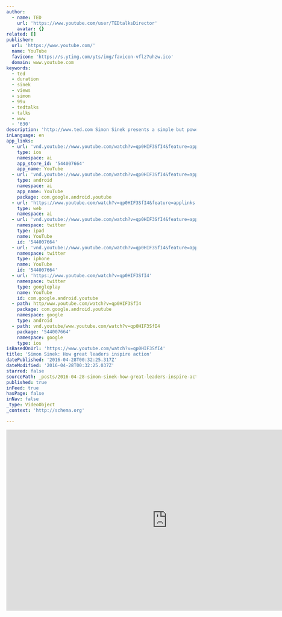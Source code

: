 ```yaml
---
author:
  - name: TED
    url: 'https://www.youtube.com/user/TEDtalksDirector'
    avatar: {}
related: []
publisher:
  url: 'https://www.youtube.com/'
  name: YouTube
  favicon: 'https://s.ytimg.com/yts/img/favicon-vflz7uhzw.ico'
  domain: www.youtube.com
keywords:
  - ted
  - duration
  - sinek
  - views
  - simon
  - 99u
  - tedtalks
  - talks
  - www
  - '630'
description: 'http://www.ted.com Simon Sinek presents a simple but powerful model for how leaders inspire action, starting with a golden circle and the question "Why?" His examples include Apple, Martin Luther King, and the Wright brothers -- and as a counterpoint Tivo, which (until a recent court victory that tripled its stock price) appeared to be struggling.'
inLanguage: en
app_links:
  - url: 'vnd.youtube://www.youtube.com/watch?v=qp0HIF3SfI4&feature=applinks'
    type: ios
    namespace: ai
    app_store_id: '544007664'
    app_name: YouTube
  - url: 'vnd.youtube://www.youtube.com/watch?v=qp0HIF3SfI4&feature=applinks'
    type: android
    namespace: ai
    app_name: YouTube
    package: com.google.android.youtube
  - url: 'https://www.youtube.com/watch?v=qp0HIF3SfI4&feature=applinks'
    type: web
    namespace: ai
  - url: 'vnd.youtube://www.youtube.com/watch?v=qp0HIF3SfI4&feature=applinks'
    namespace: twitter
    type: ipad
    name: YouTube
    id: '544007664'
  - url: 'vnd.youtube://www.youtube.com/watch?v=qp0HIF3SfI4&feature=applinks'
    namespace: twitter
    type: iphone
    name: YouTube
    id: '544007664'
  - url: 'https://www.youtube.com/watch?v=qp0HIF3SfI4'
    namespace: twitter
    type: googleplay
    name: YouTube
    id: com.google.android.youtube
  - path: http/www.youtube.com/watch?v=qp0HIF3SfI4
    package: com.google.android.youtube
    namespace: google
    type: android
  - path: vnd.youtube/www.youtube.com/watch?v=qp0HIF3SfI4
    package: '544007664'
    namespace: google
    type: ios
isBasedOnUrl: 'https://www.youtube.com/watch?v=qp0HIF3SfI4'
title: 'Simon Sinek: How great leaders inspire action'
datePublished: '2016-04-28T00:32:25.317Z'
dateModified: '2016-04-28T00:32:25.037Z'
starred: false
sourcePath: _posts/2016-04-28-simon-sinek-how-great-leaders-inspire-action.md
published: true
inFeed: true
hasPage: false
inNav: false
_type: VideoObject
_context: 'http://schema.org'

---
```

<iframe src="https://cdn.embedly.com/widgets/media.html?src=https%3A%2F%2Fwww.youtube.com%2Fembed%2Fqp0HIF3SfI4%3Ffeature%3Doembed&amp;url=https%3A%2F%2Fwww.youtube.com%2Fwatch%3Fv%3Dqp0HIF3SfI4&amp;image=https%3A%2F%2Fi.ytimg.com%2Fvi%2Fqp0HIF3SfI4%2Fhqdefault.jpg&amp;key=b7d04c9b404c499eba89ee7072e1c4f7&amp;type=text%2Fhtml&amp;schema=youtube" width="854" height="480" scrolling="no" frameborder="0" allowfullscreen="" style=""></iframe>